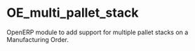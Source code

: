 OE_multi_pallet_stack
=====================

OpenERP module to add support for multiple pallet stacks on a Manufacturing Order.
